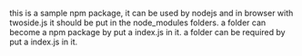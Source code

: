 this is a sample npm package, it can be used by nodejs and in browser with twoside.js
it should be put in the node_modules folders.
a folder can become a npm package by put a index.js in it.
a folder can be required by put a index.js in it.